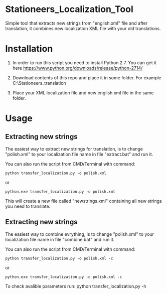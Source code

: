 # Stationeers_Localization_Tool
Simple tool that extracts new strings from "english.xml" file and after translation, it combines new localization XML file with your old translations.

# Installation
1. In order to run this script you need to install Python 2.7. You can get it here https://www.python.org/downloads/release/python-2714/

2. Download contents of this repo and place it in some folder. For example C:\Stationeers_translation

3. Place your XML localization file and new english.xml file in the same folder.

# Usage

## Extracting new strings
The easiest way to extract new strings for translation, is to change "polish.xml" to your localization file name in file "extract.bat" and run it.

You can also run the script from CMD/Terminal with command:
```
python transfer_localization.py -o polish.xml
```
or
```
python.exe transfer_localization.py -o polish.xml
```

This will create a new file called "newstrings.xml" containing all new strings you need to translate.

## Extracting new strings
The easiest way to combine evrything, is to change "polish.xml" to your localization file name in file "combine.bat" and run it.

You can also run the script from CMD/Terminal with command:
```
python transfer_localization.py -o polish.xml -c
```
or
```
python.exe transfer_localization.py -o polish.xml -c
```

To check avalible parameters run:
python transfer_localization.py -h
